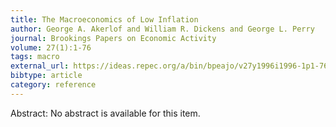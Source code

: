 ```yaml
---
title: The Macroeconomics of Low Inflation
author: George A. Akerlof and William R. Dickens and George L. Perry
journal: Brookings Papers on Economic Activity
volume: 27(1):1-76
tags: macro
external_url: https://ideas.repec.org/a/bin/bpeajo/v27y1996i1996-1p1-76.html
bibtype: article
category: reference
---
```

Abstract: No abstract is available for this item.
